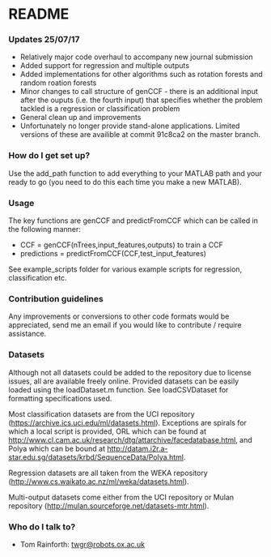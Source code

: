 # README #

### Updates 25/07/17 ###

- Relatively major code overhaul to accompany new journal submission
- Added support for regression and multiple outputs
- Added implementations for other algorithms such as rotation forests and random roation forests
- Minor changes to call structure of genCCF - there is an additional input after the ouputs (i.e. the fourth input) that specifies whether the problem tackled is a regression or classification problem
- General clean up and improvements
- Unfortunately no longer provide stand-alone applications.  Limited versions of these are availible at commit 91c8ca2 on the master branch.

### How do I get set up? ###

Use the add_path function to add everything to your MATLAB path and your ready to go (you need to do this each time you make a new MATLAB).

### Usage ###

The key functions are genCCF and predictFromCCF which can be called in the following manner:

* CCF = genCCF(nTrees,input_features,outputs) to train a CCF 
* predictions = predictFromCCF(CCF,test_input_features)

See example_scripts folder for various example scripts for regression, classification etc.

### Contribution guidelines ###

Any improvements or conversions to other code formats would be appreciated, send me an email if you would like to contribute / require assistance.

### Datasets ###

Although not all datasets could be added to the repository due to license issues, all are available freely online. Provided datasets can be easily loaded using the loadDataset.m function.  See loadCSVDataset for formatting specifications used.

Most classification datasets are from the UCI repository (https://archive.ics.uci.edu/ml/datasets.html).  Exceptions are spirals for which a local script is provided, ORL which can be found at http://www.cl.cam.ac.uk/research/dtg/attarchive/facedatabase.html, and Polya which can be bound at http://datam.i2r.a-star.edu.sg/datasets/krbd/SequenceData/Polya.html.

Regression datasets are all taken from the WEKA repository (http://www.cs.waikato.ac.nz/ml/weka/datasets.html).

Multi-output datasets come either from the UCI repository or Mulan repository (http://mulan.sourceforge.net/datasets-mtr.html).
 
### Who do I talk to? ###

* Tom Rainforth: twgr@robots.ox.ac.uk